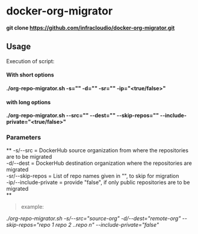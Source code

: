 # docker-org-migrator

**git clone https://github.com/infracloudio/docker-org-migrator.git**

## Usage
Execution of script:

#### With short options

**./org-repo-migrator.sh -s="<source-org>" -d="<destination-org>" -sr="<repo names to skip>" -ip="<true/false>"**
  
#### with long options  
**./org-repo-migrator.sh --src="<source-org>" --dest="<destination-org>" --skip-repos="<repo names to skip>" --include-private="<true/false>"**
  
 ### Parameters
** -s/--src = DockerHub source organization from where the repositories are to be migrated <br />
 -d/--dest = DockerHub destination organization where the repositories are migrated <br />
 -sr/--skip-repos = List of repo names given in "", to skip for migration <br />
 -ip/--include-private = provide "false", if only public repositories are to be migrated <br />**
 
 
> example:

  *./org-repo-migrator.sh -s/--src="source-org" -d/--dest="remote-org" --skip-repos="repo 1 repo 2 ..repo n" --include-private="false"*
  


